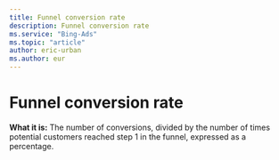 ```yaml
---
title: Funnel conversion rate
description: Funnel conversion rate
ms.service: "Bing-Ads"
ms.topic: "article"
author: eric-urban
ms.author: eur
---
```


# Funnel conversion rate

**What it is:**     The number of conversions, divided by the number of times potential customers reached step 1 in the funnel, expressed as a percentage.



